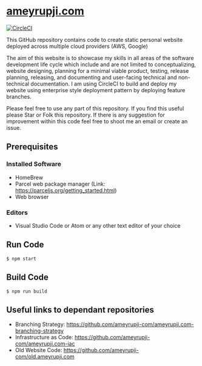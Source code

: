 # [ameyrupji.com](http://www.ameyrupji.com/)

[![CircleCI](https://circleci.com/gh/ameyrupji-com/ameyrupji.com.svg?style=svg)](https://circleci.com/gh/ameyrupji-com/ameyrupji.com)


This GitHub repository contains code to create static personal website deployed across multiple cloud providers (AWS, Google)

The aim of this website is to showcase my skills in all areas of the software development life cycle which include and are not limited to conceptualizing, website designing, planning for a minimal viable product, testing, release planning, releasing, and documenting and user-facing technical and non-technical documentation. I am using CircleCI to build and deploy my website using enterprise style deployment pattern by deploying feature branches.

Please feel free to use any part of this repository. If you find this useful please Star or Folk this repository. If there is any suggestion for improvement within this code feel free to shoot me an email or create an issue.  

## Prerequisites

### Installed Software 

- HomeBrew
- Parcel web package manager (Link: https://parceljs.org/getting_started.html)
- Web browser

### Editors 

- Visual Studio Code or Atom or any other text editor of your choice 

## Run Code

```
$ npm start
```

## Build Code

```
$ npm run build
```

## Useful links to dependant repositories

- Branching Strategy: https://github.com/ameyrupji-com/ameyrupji.com-branching-strategy
- Infrastructure as Code: https://github.com/ameyrupji-com/ameyrupji.com-iac
- Old Website Code: https://github.com/ameyrupji-com/old.ameyrupji.com
